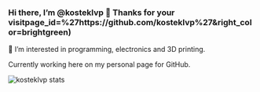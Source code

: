 ### Hi there, I’m @kosteklvp 👋 Thanks for your visitpage_id=%27https://github.com/kosteklvp%27&right_color=brightgreen)

👀 I’m interested in programming, electronics and 3D printing.

Currently working here on my personal page for GitHub.

![kosteklvp stats](https://github-readme-stats.vercel.app/api?username=kosteklvp&show_icons=true&count_private=true&hide=issues,contribs)
